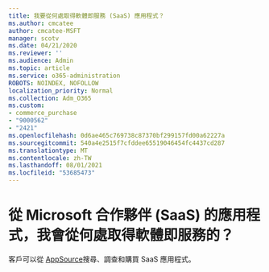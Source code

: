```yaml
---
title: 我要從何處取得軟體即服務 (SaaS) 應用程式？
ms.author: cmcatee
author: cmcatee-MSFT
manager: scotv
ms.date: 04/21/2020
ms.reviewer: ''
ms.audience: Admin
ms.topic: article
ms.service: o365-administration
ROBOTS: NOINDEX, NOFOLLOW
localization_priority: Normal
ms.collection: Adm_O365
ms.custom:
- commerce_purchase
- "9000562"
- "2421"
ms.openlocfilehash: 0d6ae465c769738c87370bf299157fd00a62227a
ms.sourcegitcommit: 540a4e2515f7cfddee65519046454fc4437cd287
ms.translationtype: MT
ms.contentlocale: zh-TW
ms.lasthandoff: 08/01/2021
ms.locfileid: "53685473"
---
```

# <a name="where-do-i-get-software-as-a-service-saas-apps-from-microsoft-partners"></a>從 Microsoft 合作夥伴 (SaaS) 的應用程式，我會從何處取得軟體即服務的？

客戶可以從 [AppSource](https://appsource.microsoft.com)搜尋、調查和購買 SaaS 應用程式。